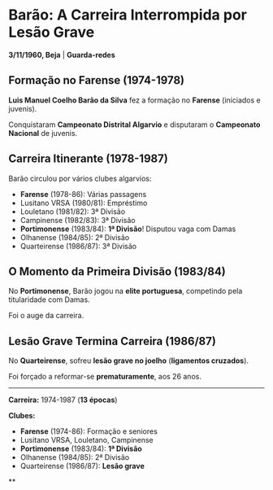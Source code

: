 # Barão: A Carreira Interrompida por Lesão Grave

**3/11/1960, Beja** | **Guarda-redes**

## Formação no Farense (1974-1978)

**Luis Manuel Coelho Barão da Silva** fez a formação no **Farense** (iniciados e juvenis).

Conquistaram **Campeonato Distrital Algarvio** e disputaram o **Campeonato Nacional** de juvenis.

## Carreira Itinerante (1978-1987)

Barão circulou por vários clubes algarvios:
- **Farense** (1978-86): Várias passagens
- Lusitano VRSA (1980/81): Empréstimo
- Louletano (1981/82): 3ª Divisão
- Campinense (1982/83): 3ª Divisão
- **Portimonense** (1983/84): **1ª Divisão**! Disputou vaga com Damas
- Olhanense (1984/85): 2ª Divisão
- Quarteirense (1986/87): 3ª Divisão

## O Momento da Primeira Divisão (1983/84)

No **Portimonense**, Barão jogou na **elite portuguesa**, competindo pela titularidade com Damas.

Foi o auge da carreira.

## Lesão Grave Termina Carreira (1986/87)

No **Quarteirense**, sofreu **lesão grave no joelho** (**ligamentos cruzados**).

Foi forçado a reformar-se **prematuramente**, aos 26 anos.

---

**Carreira:** 1974-1987 (**13 épocas**)

**Clubes:**
- **Farense** (1974-86): Formação e seniores
- Lusitano VRSA, Louletano, Campinense
- **Portimonense** (1983/84): **1ª Divisão**
- Olhanense (1984/85): 2ª Divisão
- Quarteirense (1986/87): **Lesão grave**

**